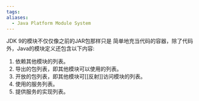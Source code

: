 ```yaml
---
tags: 
aliases:
  - Java Platform Module System
---
```


JDK 9的模块不仅仅像之前的JAR包那样只是 简单地充当代码的容器，除了代码外，Java的模块定义还包含以下内容:

1. 依赖其他模块的列表。 
2. 导出的包列表，即其他模块可以使用的列表。 
3. 开放的包列表，即其他模块可[[反射]]访问模块的列表。 
4. 使用的服务列表。  
5. 提供服务的实现列表。

